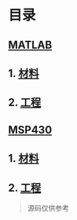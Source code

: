 # 目录

## [MATLAB](https://github.com/Heanden/EIES/tree/master/matlab)
## 1. [材料](https://github.com/Heanden/EIES/tree/master/matlab/info)
## 2. [工程](https://github.com/Heanden/EIES/tree/master/matlab/subject)

## [MSP430](https://github.com/Heanden/EIES/tree/master/MSP430)
## 1. [材料](https://github.com/Heanden/EIES/tree/master/MSP430/info)
## 2. [工程](https://github.com/Heanden/EIES/tree/master/MSP430/subject)

>源码仅供参考
